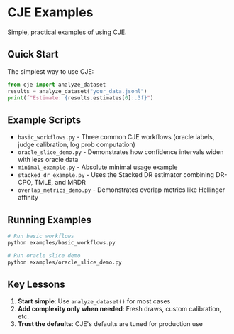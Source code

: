 # CJE Examples

Simple, practical examples of using CJE.

## Quick Start

The simplest way to use CJE:

```python
from cje import analyze_dataset
results = analyze_dataset("your_data.jsonl")
print(f"Estimate: {results.estimates[0]:.3f}")
```

## Example Scripts

- `basic_workflows.py` - Three common CJE workflows (oracle labels, judge calibration, log prob computation)
- `oracle_slice_demo.py` - Demonstrates how confidence intervals widen with less oracle data
- `minimal_example.py` - Absolute minimal usage example
- `stacked_dr_example.py` - Uses the Stacked DR estimator combining DR-CPO, TMLE, and MRDR
- `overlap_metrics_demo.py` - Demonstrates overlap metrics like Hellinger affinity

## Running Examples

```bash
# Run basic workflows
python examples/basic_workflows.py

# Run oracle slice demo  
python examples/oracle_slice_demo.py
```

## Key Lessons

1. **Start simple**: Use `analyze_dataset()` for most cases
2. **Add complexity only when needed**: Fresh draws, custom calibration, etc.
3. **Trust the defaults**: CJE's defaults are tuned for production use